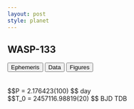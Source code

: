 ```yaml
---
layout: post
style: planet
---
```

<script src="../js/planets.js"></script>

## WASP-133

<!-- Tab links -->
<div class="tab">
<button class="tablinks" onclick="openCity(event, 'Ephemeris')">Ephemeris</button>
<button class="tablinks" onclick="openCity(event, 'Data')">Data</button>
<button class="tablinks" onclick="openCity(event, 'Figures')">Figures</button>
</div>

<!-- Tab content -->
<div id="Ephemeris" class="tabcontent" markdown="1">
<br/><br/>
$$P = 2.176423(100) $$ day <br/>
$$T_0 = 2457116.98819(20) $$ BJD TDB
<br/><br/>
<br/><br/>
</div>


